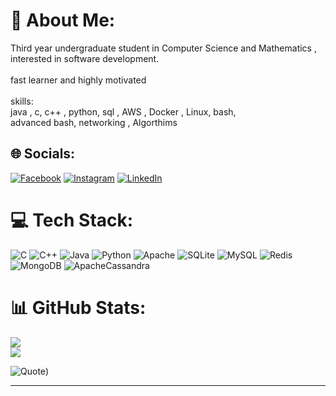 # 💫 About Me:
Third year undergraduate student in Computer Science and Mathematics , interested in software  development.<br><br>fast learner and highly motivated <br><br>skills:<br>java , c,  c++ , python, sql , AWS , Docker , Linux, bash,<br>advanced bash, networking , Algorthims


## 🌐 Socials:
[![Facebook](https://img.shields.io/badge/Facebook-%231877F2.svg?logo=Facebook&logoColor=white)](https://facebook.com/firasnaamneh) [![Instagram](https://img.shields.io/badge/Instagram-%23E4405F.svg?logo=Instagram&logoColor=white)](https://instagram.com/firasnaamneh) [![LinkedIn](https://img.shields.io/badge/LinkedIn-%230077B5.svg?logo=linkedin&logoColor=white)](https://www.linkedin.com/in/firas-naamneh-ba3906248/) 

# 💻 Tech Stack:
![C](https://img.shields.io/badge/c-%2300599C.svg?style=for-the-badge&logo=c&logoColor=white) ![C++](https://img.shields.io/badge/c++-%2300599C.svg?style=for-the-badge&logo=c%2B%2B&logoColor=white) ![Java](https://img.shields.io/badge/java-%23ED8B00.svg?style=for-the-badge&logo=java&logoColor=white) ![Python](https://img.shields.io/badge/python-3670A0?style=for-the-badge&logo=python&logoColor=ffdd54) ![Apache](https://img.shields.io/badge/apache-%23D42029.svg?style=for-the-badge&logo=apache&logoColor=white) ![SQLite](https://img.shields.io/badge/sqlite-%2307405e.svg?style=for-the-badge&logo=sqlite&logoColor=white) ![MySQL](https://img.shields.io/badge/mysql-%2300f.svg?style=for-the-badge&logo=mysql&logoColor=white) ![Redis](https://img.shields.io/badge/redis-%23DD0031.svg?style=for-the-badge&logo=redis&logoColor=white) ![MongoDB](https://img.shields.io/badge/MongoDB-%234ea94b.svg?style=for-the-badge&logo=mongodb&logoColor=white) ![ApacheCassandra](https://img.shields.io/badge/cassandra-%231287B1.svg?style=for-the-badge&logo=apache-cassandra&logoColor=white)
# 📊 GitHub Stats:

![](https://github-readme-streak-stats.herokuapp.com/?user=firas457&theme=radical&hide_border=false)<br/>
![](https://github-readme-stats.vercel.app/api/top-langs/?username=firas457&theme=radical&hide_border=false&include_all_commits=true&count_private=true&layout=compact)


![Quote](https://github-readme-quotes.herokuapp.com/quote?quotesUrl=https://github.com/firas457/aaaas/blob/main/ggg.json&theme=radical&animation=grow_out_in))



---


